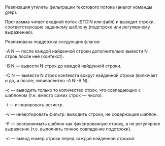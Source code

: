 Реализация утилиты фильтрации текстового потока (аналог команды grep).

Программа читает входной поток (STDIN или файл) и выводит строки, соответствующие заданному шаблону (подстроке или регулярному выражению).

Реализована поддержка следующих флагов:

-A N — после каждой найденной строки дополнительно вывести N строк после неё (контекст).

-B N — вывести N строк до каждой найденной строки.

-C N — вывести N строк контекста вокруг найденной строки (включает и до, и после; эквивалентно -A N -B N).

-c — выводить только то количество строк, что совпадающих с шаблоном (т.е. вместо самих строк — число).

-i — игнорировать регистр.

-v — инвертировать фильтр: выводить строки, не содержащие шаблон.

-F — воспринимать шаблон как фиксированную строку, а не регулярное выражение (т.е. выполнять точное совпадение подстроки).

-n — вывод номер строки перед каждой найденной строкой.